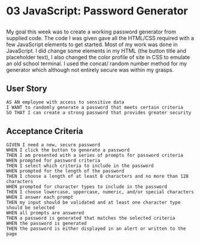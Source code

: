 # 03 JavaScript: Password Generator

## 

My goal this week was to create a working password generator from supplied code. The code I was given gave all the HTML/CSS required with a few JavaScript elements to get started. Most of my work was done in JavaScript. I did change some elements in my HTML (the button title and placeholder text), I also changed the color profile of site in CSS to emulate an old school terminal. I used the concat/ random number method for my generator which although not entirely secure was within my grasps.
## User Story

```
AS AN employee with access to sensitive data
I WANT to randomly generate a password that meets certain criteria
SO THAT I can create a strong password that provides greater security
```

## Acceptance Criteria

```
GIVEN I need a new, secure password
WHEN I click the button to generate a password
THEN I am presented with a series of prompts for password criteria
WHEN prompted for password criteria
THEN I select which criteria to include in the password
WHEN prompted for the length of the password
THEN I choose a length of at least 8 characters and no more than 128 characters
WHEN prompted for character types to include in the password
THEN I choose lowercase, uppercase, numeric, and/or special characters
WHEN I answer each prompt
THEN my input should be validated and at least one character type should be selected
WHEN all prompts are answered
THEN a password is generated that matches the selected criteria
WHEN the password is generated
THEN the password is either displayed in an alert or written to the page
```

